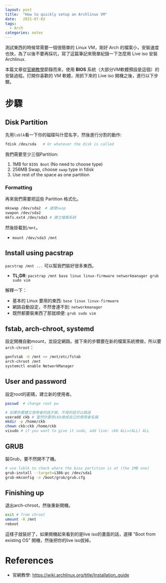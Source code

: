 ```yaml
---
layout: post
title:  "How to quickly setup an Archlinux VM"
date:   2021-07-02
tags:
  - Arch
categories: notes
---
```


測試東西的時候常需要一個很簡單的 Linux VM，剛好 Arch 的檔案小，安裝速度也快，為了以後不要再採坑，寫了這篇筆記來簡單紀錄一下怎麼用 Live iso 安裝 Archlinux.
<!--description-->

本篇文章從[官網教學](https://wiki.archlinux.org/title/Installation_guide)節錄而來，使用 **BIOS** 系統（大部分VM軟體預設是這個）的安裝過程。打開你喜歡的 VM 軟體，用抓下來的 Live iso 開機之後，進行以下步驟。

# 步驟

## Disk Partition

先用`lsblk`看一下你的磁碟叫什麼名字，然後進行分割的動作:
```bash
fdisk /dev/sda   # Or whatever the disk is called
```

我們需要至少三個Partition:

1. 1MB for `BIOS Boot` (No need to choose type)
2. 256MB Swap, choose `swap` type in fdisk
3. Use rest of the space as one partition

### Formatting
再來我們需要把這些 Partition 格式化。
```bash
mkswap /dev/sda2  # 處理swap
swapon /dev/sda2
mkfs.ext4 /dev/sda3 # 建立檔案系統
```
然後掛載到`/mnt`。
* `mount /dev/sda3 /mnt`

## Install using pacstrap

`pacstrap /mnt ...` 可以幫我們裝好很多東西。

* **TL;DR**: `pacstrap /mnt base linux linux-firmware networkmanager grub sudo vim`

解釋一下：

* 基本的 Linux 要用的東西: `base linux linux-firmware`
* 網路自動設定，不然會連不到: `networkmanager`
* 既然都要裝東西了那就順便: `grub sudo vim`

## fstab, arch-chroot, systemd

設定開機自動mount，並設定網路。接下來的步驟要在新的檔案系統裡做，所以要`arch-chroot`：

```bash
genfstab -U /mnt >> /mnt/etc/fstab
arch-chroot /mnt
systemctl enable NetworkManager
```

## User and password

設定root的密碼，建立新的使用者。

```bash
passwd  # change root pw

# 如果你要建立使用者的話才做，不用的話可以跳過
useradd ckb # 當然你要把ckb換成自己的使用者名稱
mkdir -p /home/ckb
chown ckb:ckb /home/ckb
visudo # if you want to give it sudo, add line: ckb ALL=(ALL) ALL
```

## GRUB

裝Grub，要不然開不了機。

```bash
# use lsblk to check where the bios partition is at (the 1MB one)
grub-install --target=i386-pc /dev/sda1
grub-mkconfig -o /boot/grub/grub.cfg
```

## Finishing up

退出arch-chroot，然後重新開機。

```bash
exit # from chroot
umount -R /mnt
reboot
```

這樣子就裝好了，如果開機起來看到的是live iso的畫面的話，選擇 "Boot from existing OS" 開機，然後把你的live iso拔掉。

# References
- 官網教學: https://wiki.archlinux.org/title/Installation_guide
